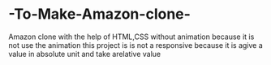 # -To-Make-Amazon-clone-
 Amazon clone with the help of HTML,CSS
 without animation because it is not use the animation
 this project is is not a responsive because it is agive a value in absolute unit and take arelative value 

